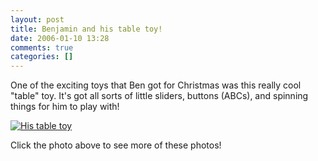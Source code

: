 ```yaml
---
layout: post
title: Benjamin and his table toy!
date: 2006-01-10 13:28
comments: true
categories: []
---
```

One of the exciting toys that Ben got for Christmas was this really cool "table" toy. It's got all sorts of little sliders, buttons (ABCs), and spinning things for him to play with!

<a href="http://filias.smugmug.com/gallery/1114262"><img class="photo" src="http://filias.smugmug.com/photos/51858053-S.jpg" alt="His table toy" /></a>

Click the photo above to see more of these photos!
